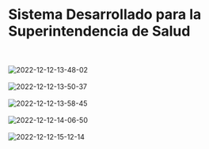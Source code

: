 # Sistema Desarrollado para la Superintendencia de Salud
<br><br>
![2022-12-12-13-48-02](https://user-images.githubusercontent.com/61950433/207104418-6a2efaf6-692d-4c1c-b2ed-3657c9e70a10.gif)
<br><br>
![2022-12-12-13-50-37](https://user-images.githubusercontent.com/61950433/207105237-847cec68-b57b-497f-9bb4-bc9f7c7fdda7.gif)
<br><br>
![2022-12-12-13-58-45](https://user-images.githubusercontent.com/61950433/207107030-2552484a-7e79-4ef2-9c2b-f04c730d3152.gif)
<br><br>
![2022-12-12-14-06-50](https://user-images.githubusercontent.com/61950433/207108814-0849eeab-c6a6-4125-9f99-5bee178caae4.gif)
<br><br>
![2022-12-12-15-12-14](https://user-images.githubusercontent.com/61950433/207123278-4fbd8727-4cd9-4d8e-9a92-9a078daeb7f2.gif)
<br><br>

